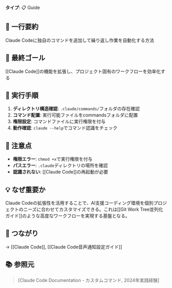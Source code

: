 **タイプ**: 📋 Guide

## 📝 一行要約
Claude Codeに独自のコマンドを追加して繰り返し作業を自動化する方法

## 🎯 最終ゴール
[[Claude Code]]の機能を拡張し、プロジェクト固有のワークフローを効率化する

## 🔧 実行手順
1. **ディレクトリ構造確認**: `.claude/commands/`フォルダの存在確認
2. **コマンド配置**: 実行可能ファイルをcommandsフォルダに配置
3. **権限設定**: コマンドファイルに実行権限を付与
4. **動作確認**: `claude --help`でコマンド認識をチェック

## 🔧 注意点
- **権限エラー**: `chmod +x`で実行権限を付与
- **パスエラー**: `.claude`ディレクトリの場所を確認
- **認識されない**: [[Claude Code]]の再起動が必要

## 💡 なぜ重要か
Claude Codeの拡張性を活用することで、AI支援コーディング環境を個別プロジェクトのニーズに合わせてカスタマイズできる。これは[[Git Work Tree並列化ガイド]]のような高度なワークフローを実現する基盤となる。

## 🔗 つながり
→ [[Claude Code]], [[Claude Code音声通知設定ガイド]]

## 📚 参照元
> [Claude Code Documentation - カスタムコマンド, 2024年実践経験]